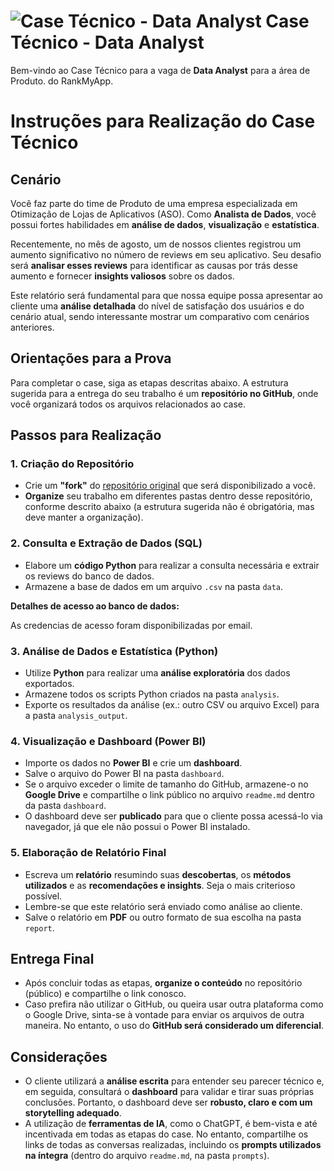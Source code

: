 # ![Case Técnico - Data Analyst](https://avatars.githubusercontent.com/u/29469636?s=100&v=4) Case Técnico - Data Analyst

Bem-vindo ao Case Técnico para a vaga de **Data Analyst** para a área de Produto. do RankMyApp.


# Instruções para Realização do Case Técnico

## Cenário
Você faz parte do time de Produto de uma empresa especializada em Otimização de Lojas de Aplicativos (ASO). Como **Analista de Dados**, você possui fortes habilidades em **análise de dados**, **visualização** e **estatística**.

Recentemente, no mês de agosto, um de nossos clientes registrou um aumento significativo no número de reviews em seu aplicativo. Seu desafio será **analisar esses reviews** para identificar as causas por trás desse aumento e fornecer **insights valiosos** sobre os dados.

Este relatório será fundamental para que nossa equipe possa apresentar ao cliente uma **análise detalhada** do nível de satisfação dos usuários e do cenário atual, sendo interessante mostrar um comparativo com cenários anteriores.

## Orientações para a Prova
Para completar o case, siga as etapas descritas abaixo. A estrutura sugerida para a entrega do seu trabalho é um **repositório no GitHub**, onde você organizará todos os arquivos relacionados ao case.

## Passos para Realização

### 1. Criação do Repositório
- Crie um **"fork"** do [repositório original](https://github.com/rankmyapp/case_product_data_analyst) que será disponibilizado a você.
- **Organize** seu trabalho em diferentes pastas dentro desse repositório, conforme descrito abaixo (a estrutura sugerida não é obrigatória, mas deve manter a organização).

### 2. Consulta e Extração de Dados (SQL)
- Elabore um **código Python** para realizar a consulta necessária e extrair os reviews do banco de dados.
- Armazene a base de dados em um arquivo `.csv` na pasta `data`.

**Detalhes de acesso ao banco de dados:**

As credencias de acesso foram disponibilizadas por email.

### 3. Análise de Dados e Estatística (Python)
- Utilize **Python** para realizar uma **análise exploratória** dos dados exportados.
- Armazene todos os scripts Python criados na pasta `analysis`.
- Exporte os resultados da análise (ex.: outro CSV ou arquivo Excel) para a pasta `analysis_output`.

### 4. Visualização e Dashboard (Power BI)
- Importe os dados no **Power BI** e crie um **dashboard**.
- Salve o arquivo do Power BI na pasta `dashboard`.
- Se o arquivo exceder o limite de tamanho do GitHub, armazene-o no **Google Drive** e compartilhe o link público no arquivo `readme.md` dentro da pasta `dashboard`.
- O dashboard deve ser **publicado** para que o cliente possa acessá-lo via navegador, já que ele não possui o Power BI instalado.

### 5. Elaboração de Relatório Final
- Escreva um **relatório** resumindo suas **descobertas**, os **métodos utilizados** e as **recomendações e insights**. Seja o mais criterioso possível.
- Lembre-se que este relatório será enviado como análise ao cliente.
- Salve o relatório em **PDF** ou outro formato de sua escolha na pasta `report`.

## Entrega Final
- Após concluir todas as etapas, **organize o conteúdo** no repositório (público) e compartilhe o link conosco.
- Caso prefira não utilizar o GitHub, ou queira usar outra plataforma como o Google Drive, sinta-se à vontade para enviar os arquivos de outra maneira. No entanto, o uso do **GitHub será considerado um diferencial**.

## Considerações
- O cliente utilizará a **análise escrita** para entender seu parecer técnico e, em seguida, consultará o **dashboard** para validar e tirar suas próprias conclusões. Portanto, o dashboard deve ser **robusto, claro e com um storytelling adequado**.
- A utilização de **ferramentas de IA**, como o ChatGPT, é bem-vista e até incentivada em todas as etapas do case. No entanto, compartilhe os links de todas as conversas realizadas, incluindo os **prompts utilizados na íntegra** (dentro do arquivo `readme.md`, na pasta `prompts`).
